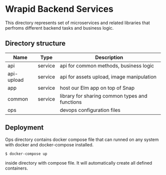 # Wrapid Backend Services

This directory represents set of microservices and related libraries that perfroms different backend tasks and business logic.

## Directory structure


| Name         | Type    | Description
|--------------|---------|--------------------------------------------------------------------------
| api          | service | api for common methods, business logic
| api-upload   | service | api for assets upload, image manipulation
| app          | service | host our Elm app on top of Snap
| common       | service | library for sharing common types and functions
| ops          |         | devops configuration files

## Deployment

Ops directory contains docker compose file that can runned on any system with docker and docker-compose installed. 

```
$ docker-compose up
```
inside directory with compose file. It will automatically create all defined containers.
